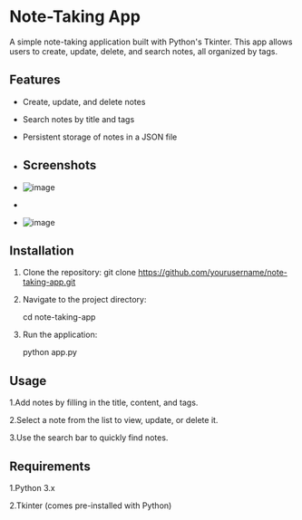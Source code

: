 # Note-Taking App

A simple note-taking application built with Python's Tkinter. This app allows users to create, update, delete, and search notes, all organized by tags.

## Features

- Create, update, and delete notes
- Search notes by title and tags
- Persistent storage of notes in a JSON file

- ## Screenshots
- ![image](https://github.com/user-attachments/assets/543d58d7-9f60-4d23-9ab0-c3d9d7a7692c)

- 

- ![image](https://github.com/user-attachments/assets/884a64a1-b171-4c9f-93db-d49e1b825db1)



## Installation

1. Clone the repository:
   git clone https://github.com/yourusername/note-taking-app.git

2. Navigate to the project directory:
  
     cd note-taking-app
  
3. Run the application:
  
     python app.py
  
 ## Usage
 
1.Add notes by filling in the title, content, and tags.

2.Select a note from the list to view, update, or delete it.

3.Use the search bar to quickly find notes.

## Requirements

1.Python 3.x

2.Tkinter (comes pre-installed with Python)
